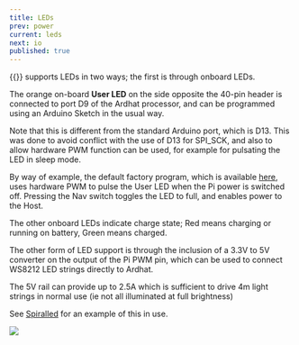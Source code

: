 ```yaml
---
title: LEDs
prev: power
current: leds
next: io
published: true
---
```



{{<ardhat>}} supports LEDs in two ways; the first is through onboard LEDs.

The orange on-board **User LED** on the side opposite the 40-pin header is connected to port D9 of the Ardhat processor, and can be programmed using an Arduino  Sketch in the usual way.

<div class="note info">
  <p>Note that this is different from the standard Arduino port, which is D13. This was done to avoid conflict with the use of D13 for SPI_SCK, and also to allow hardware PWM function can be used, for example for pulsating the LED in sleep mode.</p>
</div>


By way of example, the default factory program, which is available [here](https://github.com/Ardhat/ArdhatFirmata), uses hardware PWM to pulse the User LED when the Pi power is switched off. Pressing the Nav switch toggles  the LED to full, and enables power to the Host.

The other onboard LEDs indicate charge state; Red means charging or running on battery, Green means charged.

The other form of LED support is through the inclusion of a 3.3V to 5V converter on the output of the Pi PWM pin, which can be used to connect WS8212 LED strings directly to Ardhat.

The 5V rail can provide up to 2.5A which is sufficient to drive 4m light strings in normal use (ie not all illuminated at full brightness)

See [Spiralled](https://github.com/Ardhat/spiralLED) for an example of this in use.

<img align="center" src="/media/SpiralLED.jpg">
